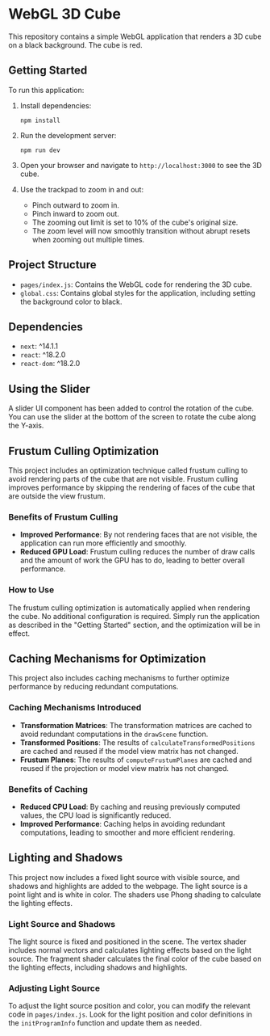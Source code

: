 # WebGL 3D Cube

This repository contains a simple WebGL application that renders a 3D cube on a black background. The cube is red.

## Getting Started

To run this application:

1. Install dependencies:
   ```
   npm install
   ```

2. Run the development server:
   ```
   npm run dev
   ```

3. Open your browser and navigate to `http://localhost:3000` to see the 3D cube.

4. Use the trackpad to zoom in and out:
   - Pinch outward to zoom in.
   - Pinch inward to zoom out.
   - The zooming out limit is set to 10% of the cube's original size.
   - The zoom level will now smoothly transition without abrupt resets when zooming out multiple times.

## Project Structure

- `pages/index.js`: Contains the WebGL code for rendering the 3D cube.
- `global.css`: Contains global styles for the application, including setting the background color to black.

## Dependencies

- `next`: ^14.1.1
- `react`: ^18.2.0
- `react-dom`: ^18.2.0

## Using the Slider

A slider UI component has been added to control the rotation of the cube. You can use the slider at the bottom of the screen to rotate the cube along the Y-axis.

## Frustum Culling Optimization

This project includes an optimization technique called frustum culling to avoid rendering parts of the cube that are not visible. Frustum culling improves performance by skipping the rendering of faces of the cube that are outside the view frustum.

### Benefits of Frustum Culling

- **Improved Performance**: By not rendering faces that are not visible, the application can run more efficiently and smoothly.
- **Reduced GPU Load**: Frustum culling reduces the number of draw calls and the amount of work the GPU has to do, leading to better overall performance.

### How to Use

The frustum culling optimization is automatically applied when rendering the cube. No additional configuration is required. Simply run the application as described in the "Getting Started" section, and the optimization will be in effect.

## Caching Mechanisms for Optimization

This project also includes caching mechanisms to further optimize performance by reducing redundant computations.

### Caching Mechanisms Introduced

- **Transformation Matrices**: The transformation matrices are cached to avoid redundant computations in the `drawScene` function.
- **Transformed Positions**: The results of `calculateTransformedPositions` are cached and reused if the model view matrix has not changed.
- **Frustum Planes**: The results of `computeFrustumPlanes` are cached and reused if the projection or model view matrix has not changed.

### Benefits of Caching

- **Reduced CPU Load**: By caching and reusing previously computed values, the CPU load is significantly reduced.
- **Improved Performance**: Caching helps in avoiding redundant computations, leading to smoother and more efficient rendering.

## Lighting and Shadows

This project now includes a fixed light source with visible source, and shadows and highlights are added to the webpage. The light source is a point light and is white in color. The shaders use Phong shading to calculate the lighting effects.

### Light Source and Shadows

The light source is fixed and positioned in the scene. The vertex shader includes normal vectors and calculates lighting effects based on the light source. The fragment shader calculates the final color of the cube based on the lighting effects, including shadows and highlights.

### Adjusting Light Source

To adjust the light source position and color, you can modify the relevant code in `pages/index.js`. Look for the light position and color definitions in the `initProgramInfo` function and update them as needed.
